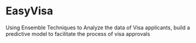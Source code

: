 # EasyVisa
Using Ensemble Techniques to Analyze the data of Visa applicants, build a predictive model to facilitate the process of visa approvals
